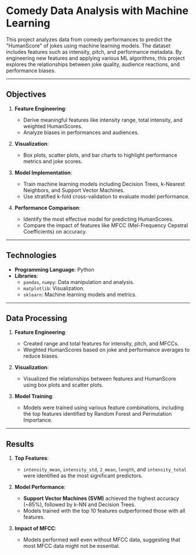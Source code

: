 # Comedy Data Analysis with Machine Learning

This project analyzes data from comedy performances to predict the "HumanScore" of jokes using machine learning models. The dataset includes features such as intensity, pitch, and performance metadata. By engineering new features and applying various ML algorithms, this project explores the relationships between joke quality, audience reactions, and performance biases.

---

## Objectives

1. **Feature Engineering**:
   - Derive meaningful features like intensity range, total intensity, and weighted HumanScores.
   - Analyze biases in performances and audiences.

2. **Visualization**:
   - Box plots, scatter plots, and bar charts to highlight performance metrics and joke scores.

3. **Model Implementation**:
   - Train machine learning models including Decision Trees, k-Nearest Neighbors, and Support Vector Machines.
   - Use stratified k-fold cross-validation to evaluate model performance.

4. **Performance Comparison**:
   - Identify the most effective model for predicting HumanScores.
   - Compare the impact of features like MFCC (Mel-Frequency Cepstral Coefficients) on accuracy.

---

## Technologies

- **Programming Language**: Python
- **Libraries**:
  - `pandas`, `numpy`: Data manipulation and analysis.
  - `matplotlib`: Visualization.
  - `sklearn`: Machine learning models and metrics.

---

## Data Processing

1. **Feature Engineering**:
   - Created range and total features for intensity, pitch, and MFCCs.
   - Weighted HumanScores based on joke and performance averages to reduce biases.

2. **Visualization**:
   - Visualized the relationships between features and HumanScore using box plots and scatter plots.

3. **Model Training**:
   - Models were trained using various feature combinations, including the top features identified by Random Forest and Permutation Importance.

---

## Results

1. **Top Features**:
   - `intensity_mean`, `intensity_std`, `2_mean`, `length`, and `intensity_total` were identified as the most significant predictors.

2. **Model Performance**:
   - **Support Vector Machines (SVM)** achieved the highest accuracy (~85%), followed by k-NN and Decision Trees.
   - Models trained with the top 10 features outperformed those with all features.

3. **Impact of MFCC**:
   - Models performed well even without MFCC data, suggesting that most MFCC data might not be essential.

